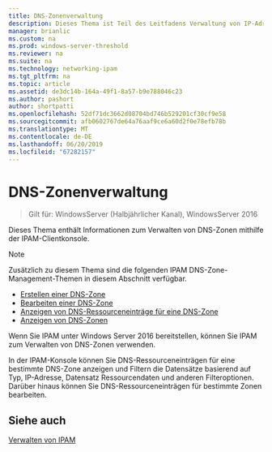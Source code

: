 ```yaml
---
title: DNS-Zonenverwaltung
description: Dieses Thema ist Teil des Leitfadens Verwaltung von IP-Adressverwaltung (IPAM) in Windows Server 2016.
manager: brianlic
ms.custom: na
ms.prod: windows-server-threshold
ms.reviewer: na
ms.suite: na
ms.technology: networking-ipam
ms.tgt_pltfrm: na
ms.topic: article
ms.assetid: de3dc14b-164a-49f1-8a57-b9e788046c23
ms.author: pashort
author: shortpatti
ms.openlocfilehash: 52df71dc3662d08704bd746b529201cf30cf9e58
ms.sourcegitcommit: afb0602767de64a76aaf9ce6a60d2f0e78efb78b
ms.translationtype: MT
ms.contentlocale: de-DE
ms.lasthandoff: 06/20/2019
ms.locfileid: "67282157"
---
```

# <a name="dns-zone-management"></a>DNS-Zonenverwaltung

>Gilt für: WindowsServer (Halbjährlicher Kanal), WindowsServer 2016

Dieses Thema enthält Informationen zum Verwalten von DNS-Zonen mithilfe der IPAM-Clientkonsole.  
  
> [!NOTE]  
> Zusätzlich zu diesem Thema sind die folgenden IPAM DNS-Zone-Management-Themen in diesem Abschnitt verfügbar.  
>   
> -   [Erstellen einer DNS-Zone](../../technologies/ipam/Create-a-DNS-Zone.md)  
> -   [Bearbeiten einer DNS-Zone](../../technologies/ipam/Edit-a-DNS-Zone.md)  
> -   [Anzeigen von DNS-Ressourceneinträge für eine DNS-Zone](../../technologies/ipam/View-DNS-Resource-Records-for-a-DNS-Zone.md)  
> -   [Anzeigen von DNS-Zonen](../../technologies/ipam/View-DNS-Zones.md)  
  
Wenn Sie IPAM unter Windows Server 2016 bereitstellen, können Sie IPAM zum Verwalten von DNS-Zonen verwenden.  
  
In der IPAM-Konsole können Sie DNS-Ressourceneinträgen für eine bestimmte DNS-Zone anzeigen und Filtern die Datensätze basierend auf Typ, IP-Adresse, Datensatz Ressourcendaten und anderen Filteroptionen. Darüber hinaus können Sie DNS-Ressourceneinträgen für bestimmte Zonen bearbeiten.  
  
## <a name="see-also"></a>Siehe auch  
[Verwalten von IPAM](Manage-IPAM.md)  
  


